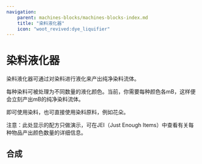 ```yaml
---
navigation:
    parent: machines-blocks/machines-blocks-index.md
    title: "染料液化器"
    icon: "woot_revived:dye_liquifier"
---
```

# 染料液化器

<BlockImage id="dye_liquifier" scale="5"/>

<ItemImage id="dye_liquifier" scale="0.5"/>染料液化器可通过对染料进行液化来产出<ItemImage id="pure_dye_fluid_bucket" scale="0.5"/>纯净染料流体。

每种染料可被处理为不同数量的液化颜色。当前，你需要每种颜色各<WootConfig key="dye_liquifier.color_produce_amount" />mB，这样便会立刻产出<WootConfig key="dye_liquifier.pure_dye_produce_amount" />mB的<ItemImage id="pure_dye_fluid_bucket" scale="0.5"/>纯净染料流体。

即可使用染料，也可直接使用染料原料，例如花朵。

<Recipe id="dye_liquifier/white" />

注意：此处显示的配方只做演示，可在JEI（Just Enough Items）中查看有关每种物品产出颜色数量的详细信息。

## 合成

<RecipeFor id="dye_liquifier" />